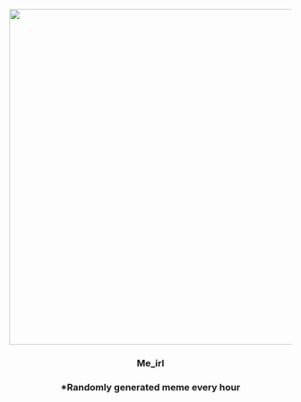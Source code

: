 <p align="center">
        <img src="https://i.redd.it/1i5w9qqnw3491.jpg" width="600" height="600">
        </p>
        <h3 align="center">Me_irl</h3>
        <h3 align="center">*Randomly generated meme every hour</h3>
    